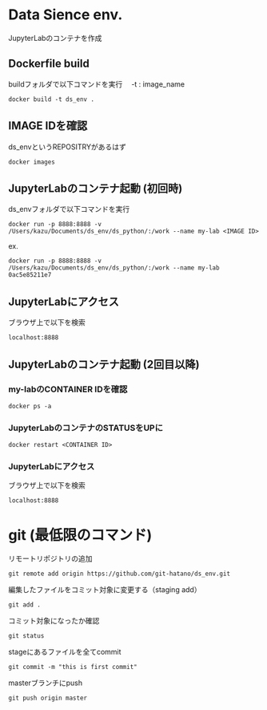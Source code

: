 # Data Sience env.
JupyterLabのコンテナを作成

## Dockerfile build
buildフォルダで以下コマンドを実行　
-t : image_name
```
docker build -t ds_env .
```

## IMAGE IDを確認
ds_envというREPOSITRYがあるはず
```
docker images
```

## JupyterLabのコンテナ起動 (初回時)
ds_envフォルダで以下コマンドを実行
```
docker run -p 8888:8888 -v /Users/kazu/Documents/ds_env/ds_python/:/work --name my-lab <IMAGE ID>
```
ex.
```
docker run -p 8888:8888 -v /Users/kazu/Documents/ds_env/ds_python/:/work --name my-lab 0ac5e85211e7
``` 

## JupyterLabにアクセス
ブラウザ上で以下を検索
```
localhost:8888
```

## JupyterLabのコンテナ起動 (2回目以降)
### my-labのCONTAINER IDを確認
```
docker ps -a
```

### JupyterLabのコンテナのSTATUSをUPに
```
docker restart <CONTAINER ID>
```

### JupyterLabにアクセス
ブラウザ上で以下を検索
```
localhost:8888
```


# git (最低限のコマンド)
リモートリポジトリの追加
```
git remote add origin https://github.com/git-hatano/ds_env.git
```
編集したファイルをコミット対象に変更する（staging add） 
```
git add .
```
コミット対象になったか確認
```
git status
```
stageにあるファイルを全てcommit
```
git commit -m "this is first commit"
```
masterブランチにpush
```
git push origin master
```